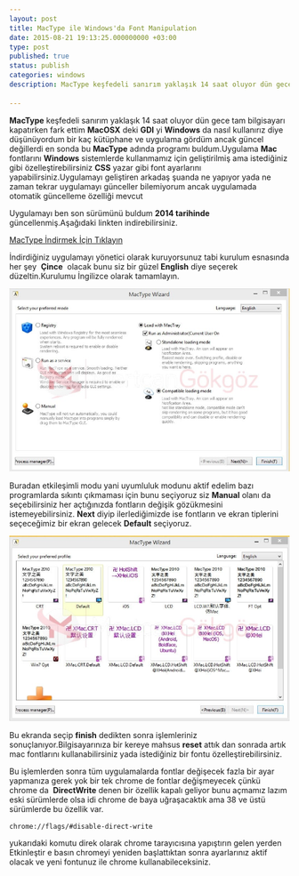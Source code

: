 ```yaml
---
layout: post
title: MacType ile Windows'da Font Manipulation
date: 2015-08-21 19:13:25.000000000 +03:00
type: post
published: true
status: publish
categories: windows
description: MacType keşfedeli sanırım yaklaşık 14 saat oluyor dün gece tam bilgisayarı kapatırken fark ettim MacOSX deki GDI yi windowsda nasıl kullanırız

---
```


**MacType** keşfedeli sanırım yaklaşık 14 saat oluyor dün gece tam bilgisayarı kapatırken fark ettim **MacOSX** deki **GDI** yi **Windows** da nasıl kullanırız diye düşünüyordum bir kaç kütüphane ve uygulama gördüm ancak güncel değillerdi en sonda bu **MacType** adında programı buldum.Uygulama **Mac** fontlarını **Windows** sistemlerde kullanmamız için geliştirilmiş ama istediğiniz gibi özelleştirebilirsiniz **CSS** yazar gibi font ayarlarını yapabilirsiniz.Uygulamayı geliştiren arkadaş şuanda ne yapıyor yada ne zaman tekrar uygulamayı günceller bilemiyorum ancak uygulamada otomatik güncelleme özelliği mevcut

Uygulamayı ben son sürümünü buldum **2014 tarihinde** güncellenmiş.Aşağıdaki linkten indirebilirsiniz.

[MacType İndirmek İçin Tıklayın](https://mega.nz/#!hARVWTrZ!O0da0Z1F9QFutiLgrtOPsja4lGOS9cN9XzP-6MFNKUY)

İndirdiğiniz uygulamayı yönetici olarak kuruyorsunuz tabi kurulum esnasında her şey&nbsp; **Çince** &nbsp;olacak bunu siz bir güzel **English** diye seçerek düzeltin.Kurulumu İngilizce olarak tamamlayın.

![mactypegorsel1](/assets/mactypegorsel1-e1440174410188.jpg)

Buradan etkileşimli modu yani uyumluluk modunu aktif edelim bazı programlarda sıkıntı çıkmaması için bunu seçiyoruz siz **Manual** olanı da seçebilirsiniz her açtığınızda fontların değişik gözükmesini istemeyebilirsiniz. **Next** diyip ilerlediğimizde ise fontların ve ekran tiplerini seçeceğimiz bir ekran gelecek **Default** seçiyoruz.

![mactypegorsel2](/assets/mactypegorsel2-e1440174422913.jpg)

Bu ekranda seçip **finish** dedikten sonra işlemleriniz sonuçlanıyor.Bilgisayarınıza bir kereye mahsus **reset** attık dan sonrada artık mac fontlarını kullanabilirsiniz yada istediğiniz bir fontu özelleştirebilirsiniz.

Bu işlemlerden sonra tüm uygulamalarda fontlar değişecek fazla bir ayar yapmanıza gerek yok bir tek chrome de fontlar değişmeyecek çünkü chrome&nbsp;da&nbsp; **DirectWrite** denen bir özellik kapalı geliyor bunu açmamız lazım eski sürümlerde olsa idi chrome de baya uğraşacaktık ama 38 ve üstü sürümlerde bu özellik var.

    chrome://flags/#disable-direct-write

yukarıdaki komutu direk olarak chrome tarayıcısına yapıştırın gelen yerden Etkinleştir e basın chromeyi yeniden başlattıktan sonra ayarlarınız aktif olacak ve yeni fontunuz ile chrome kullanabileceksiniz.
